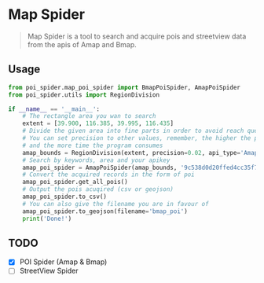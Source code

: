 # Map Spider

> Map Spider is a tool to search and acquire pois and streetview data from the apis of Amap and Bmap.

## Usage
```python
from poi_spider.map_poi_spider import BmapPoiSpider, AmapPoiSpider
from poi_spider.utils import RegionDivision

if __name__ == '__main__':
    # The rectangle area you wan to search
    extent = [39.900, 116.385, 39.995, 116.435]
    # Divide the given area into fine parts in order to avoid reach query limits
    # You can set precision to other values, remember, the higher the precision is, the more data you get
    # and the more time the program consumes
    amap_bounds = RegionDivision(extent, precision=0.02, api_type='Amap').generate_bounds()
    # Search by keywords, area and your apikey
    amap_poi_spider = AmapPoiSpider(amap_bounds, '9c538d0d20ffed4cc35f78bc6c41d9fd', keywords=['快餐', '医院'])
    # Convert the acquired records in the form of poi
    amap_poi_spider.get_all_pois()
    # Output the pois acuqired (csv or geojson)
    amap_poi_spider.to_csv()
    # You can also give the filename you are in favour of
    amap_poi_spider.to_geojson(filename='bmap_poi')
    print('Done!')
```

## TODO
- [x] POI Spider (Amap & Bmap)
- [ ] StreetView Spider 
